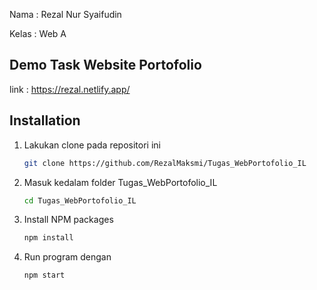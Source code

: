 Nama : Rezal Nur Syaifudin

Kelas : Web A

## Demo Task Website Portofolio  

  link : https://rezal.netlify.app/

## Installation

1. Lakukan clone pada repositori ini
   ```sh
   git clone https://github.com/RezalMaksmi/Tugas_WebPortofolio_IL
   ```
2. Masuk kedalam folder Tugas_WebPortofolio_IL
   ```sh
   cd Tugas_WebPortofolio_IL
   ```
3. Install NPM packages
   ```sh
   npm install
   ```
4. Run program dengan
   ```sh
   npm start
   ```
